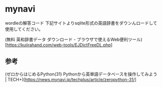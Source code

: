 # mynavi

wordleの解答コード
下記サイトよりsqlite形式の英語辞書をダウンんロードして使用してください。

(無料 英和辞書データ ダウンロード - ブラウザで使えるWeb便利ツール)[https://kujirahand.com/web-tools/EJDictFreeDL.php]

## 参考

(ゼロからはじめるPython(31) Pythonから英単語データベースを操作してみよう | TECH+)[https://news.mynavi.jp/techplus/article/zeropython-31/]
